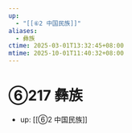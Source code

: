 ```yaml
---
up:
  - "[[⑥2 中国民族]]"
aliases:
  - 彝族
ctime: 2025-03-01T13:32:45+08:00
mtime: 2025-10-01T11:40:32+08:00
---
```


# ⑥217 彝族

- up: [[⑥2 中国民族]]
